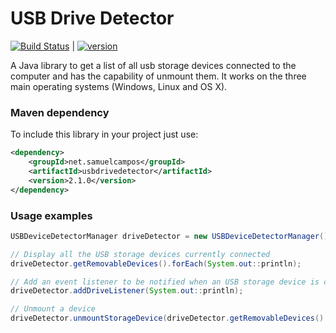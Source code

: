 # USB Drive Detector

[![Build Status][travis-image]][travis-url]  |
[![version][maven-version]][maven-url]

A Java library to get a list of all usb storage devices connected to the computer and has the capability of unmount them. It works on the three main operating systems (Windows, Linux and OS X).

### Maven dependency

To include this library in your project just use:

```xml
<dependency>
    <groupId>net.samuelcampos</groupId>
    <artifactId>usbdrivedetector</artifactId>
    <version>2.1.0</version>
</dependency>
```

### Usage examples

```java
USBDeviceDetectorManager driveDetector = new USBDeviceDetectorManager();

// Display all the USB storage devices currently connected
driveDetector.getRemovableDevices().forEach(System.out::println);

// Add an event listener to be notified when an USB storage device is connected or removed
driveDetector.addDriveListener(System.out::println);

// Unmount a device
driveDetector.unmountStorageDevice(driveDetector.getRemovableDevices().get(0));
```

[travis-url]: https://travis-ci.org/samuelcampos/usbdrivedetector
[travis-image]: https://travis-ci.org/samuelcampos/usbdrivedetector.svg?branch=master

[maven-url]: https://search.maven.org/artifact/net.samuelcampos/usbdrivedetector/
[maven-version]: https://img.shields.io/maven-central/v/net.samuelcampos/usbdrivedetector.svg?style=flat
